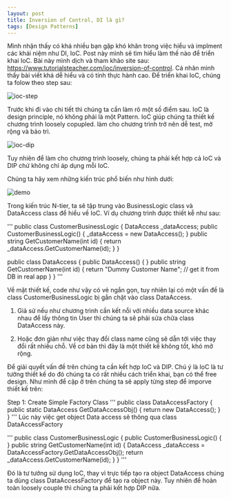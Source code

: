 ```yaml
---
layout: post
title: Inversion of Control, DI là gì?
tags: [Design Patterns]
---
```

Mình nhận thấy có khá nhiều bạn gặp khó khăn trong việc hiểu và implment các khái niệm như DI, IoC. Post này mình sẽ tìm hiểu làm thế nào để triển khai IoC. Bài này mình dịch và tham khảo site sau: https://www.tutorialsteacher.com/ioc/inversion-of-control. Cá nhân mình thấy bài viết khá dễ hiểu và có tính thực hành cao. Để triển khai IoC, chúng ta folow theo step sau:

![ioc-step](https://www.tutorialsteacher.com/Content/images/ioc/ioc-step1.png "IoC steps")

Trước khi đi vào chi tiết thì chúng ta cần làm rõ một số điểm sau. IoC là design principle, nó không phải là một Pattern. 
IoC giúp chúng ta thiết kế chương trình loosely copupled. làm cho chương trình trở nên dễ test, mở rộng và bảo trì. 

![ioc-dip](https://www.tutorialsteacher.com/Content/images/ioc/principles-and-patterns.png "IoC&DIP")

Tuy nhiên để làm cho chương trình loosely, chúng ta phải kết hợp cả IoC và DIP chứ không chỉ áp dụng mỗi IoC. 

Chúng ta hãy xem những kiến trúc phổ biến như hình dưới:

![demo](https://www.tutorialsteacher.com/Content/images/ioc/demo-architecture.png "demo")

Trong kiến trúc N-tier, ta sẽ tập trung vào BusinessLogic class và  DataAccess class để hiểu về IoC. Ví dụ chương trình được thiết kễ như sau:

'''
public class CustomerBusinessLogic
{
    DataAccess _dataAccess;
    public CustomerBusinessLogic()
    {
        _dataAccess = new DataAccess();
    }
    public string GetCustomerName(int id)
    {
        return _dataAccess.GetCustomerName(id);
    }
}

public class DataAccess
{
    public DataAccess()
    {
    }
    public string GetCustomerName(int id) {
        return "Dummy Customer Name"; // get it from DB in real app
    }
}
'''

Về mặt thiết kế, code như vậy có vẻ ngắn gọn, tuy nhiên lại có một vấn đề là class CustomerBusinessLogic bị gắn chặt vào class DataAccess. 
1. Giả sử nếu như chương trình cần kết nỗi với nhiều data source khác nhau để lấy thông tin User thì chúng ta sẽ phải sửa 
chữa class DataAccess này. 

2. Hoặc đơn giản như việc thay đổi class name cũng sẽ dẫn tới việc thay đổi rất nhiều chỗ. Về cơ bản thì đây là một thiết kế không tốt, khó mở rộng. 

Để giải quyết vấn đề trên chúng ta cần kết hợp IoC và DIP. Chú ý là IoC là tư tưởng thiết kế do đó chúng ta có rất nhiều cách triển khai, bạn có thể free design. 
Như mình để cập ở trên chúng ta sẽ apply từng step để imporve thiết kế trên:

Step 1: Create Simple Factory Class 
'''
public class DataAccessFactory
{
    public static DataAccess GetDataAccessObj() 
    {
        return new DataAccess();
    }
}
'''
Lúc này việc get object Data access sẽ thông qua class DataAccessFactory

'''
public class CustomerBusinessLogic
{
    public CustomerBusinessLogic()
    {
    }
    public string GetCustomerName(int id)
    {
        DataAccess _dataAccess =  DataAccessFactory.GetDataAccessObj();
        return _dataAccess.GetCustomerName(id);
    }
}
'''

Đó là tư tưởng sử dụng IoC, thay vì trực tiếp tạo ra object DataAccess chúng ta dùng class DataAccessFactory để tạo ra object này. 
Tuy nhiên để hoàn toàn loosely couple thì chúng ta phải kết hợp DIP nữa. 

